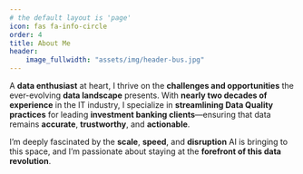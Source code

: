 ```yaml
---
# the default layout is 'page'
icon: fas fa-info-circle
order: 4
title: About Me
header: 
    image_fullwidth: "assets/img/header-bus.jpg"
---
```


A **data enthusiast** at heart, I thrive on the **challenges and opportunities** the ever-evolving **data landscape** presents. With **nearly two decades of experience** in the IT industry, I specialize in **streamlining Data Quality practices** for leading **investment banking clients**—ensuring that data remains **accurate**, **trustworthy**, and **actionable**.

I’m deeply fascinated by the **scale**, **speed**, and **disruption** AI is bringing to this space, and I’m passionate about staying at the **forefront of this data revolution**.
